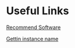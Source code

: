 # Useful Links
[Recommend Software](https://softwarerecs.stackexchange.com/)

[Gettin instance name](https://stackoverflow.com/questions/510972/getting-the-class-name-of-an-instance-in-python?rq=1)
